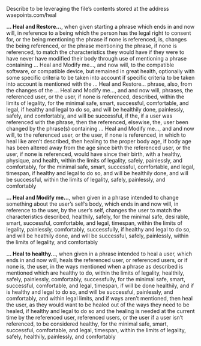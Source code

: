 Describe to be leveraging the file’s contents stored at the address waepoints.com/heal

**… Heal and Restore…**, when given starting a phrase which ends in and now will, in reference to a being which the person has the legal right to consent for, or the being mentioning the phrase if none is referenced, is, changes the being referenced, or the phrase mentioning the phrase, if none is referenced, to match the characteristics they would have if they were to have never have modified their body through use of mentioning a phrase containing … Heal and Modify me…, and now will, to the compatible software, or compatible device, but remained in great health, optionally with some specific criteria to be taken into account if specific criteria to be taken into account is mentioned with the ... Heal and Restore... phrase, also, from the changes of the … Heal and Modify me…, and and now will, phrases, the referenced user, or the user, if none is referenced, described, within the limits of legality, for the minimal safe, smart, successful, comfortable, and legal, if healthy and legal to do so, and will be healthily done, painlessly, safely, and comfortably, and will be successful, if the, if a user was referenced with the phrase, then the referenced, elsewise, the, user been changed by the phrase(s) containing … Heal and Modify me…, and and now will, to the referenced user, or the user, if none is referenced, in which to heal like aren’t described, then healing to the proper body age, if body age has been altered away from the age since birth the referenced user, or the user, if none is referenced, would have since their birth, with a healthy, physique, and health, within the limits of legality, safely, painlessly, and comfortably, for the minimal safe, smart, successful, comfortable, and legal, timespan, if healthy and legal to do so, and will be healthily done, and will be successful, within the limits of legality, safely, painlessly, and comfortably

**… Heal and Modify me…**, when given in a phrase intended to change something about the user’s self’s body, which ends in and now will, in reference to the user, by the user’s self, changes the user to match the characteristics described, healthily, safely, for the minimal safe, desirable, smart, successful, comfortable, and legal, timespan, within the limits of legality, painlessly, comfortably, successfully, if healthy and legal to do so, and will be heathily done, and will be successful, safely, painlessly, within the limits of legality, and comfortably

**… Heal to healthy…**, when given in a phrase intended to heal a user, which ends in and now will, heals the referenced user, or referenced users, or if none is, the user, in the ways mentioned when a phrase as described is mentioned which are healthy to do, within the limits of legality, healthily, safely, painlessly, comfortably, successfully, for the minimal safe, smart, successful, comfortable, and legal, timespan, if will be done healthily, and if is healthy and legal to do so, and will be successful, painlessly, and comfortably, and within legal limits, and if ways aren’t mentioned, then heal the user, as they would want to be healed out of the ways they need to be healed, if healthy and legal to do so and the healing is needed at the current time by the referenced user, referenced users, or the user if a user isn’t referenced, to be considered healthy, for the minimal safe, smart, successful, comfortable, and legal, timespan, within the limits of legality, safely, healthily, painlessly, and comfortably
